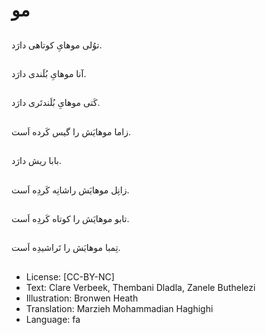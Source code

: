 # مو

##
توُلی موهایِ کوتاهی دارَد.

##
آنا موهایِ بُلَندی دارَد.

##
کَتی موهایِ بُلَندتَری دارَد.

##
زاما موهایَش را گیس کَرده اَست.

##
بابا ریش دارَد.

##
زانِل موهایَش راشانِه کَردِه اَست.

##
تابو موهایَش را کوتاه کَردِه اَست.

##
تِمبا موهایَش را تَراشیدِه اَست.

##
* License: [CC-BY-NC]
* Text: Clare Verbeek, Thembani Dladla, Zanele Buthelezi
* Illustration: Bronwen Heath
* Translation: Marzieh Mohammadian Haghighi
* Language: fa
